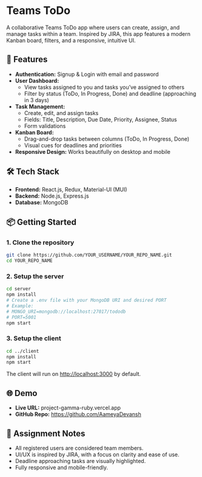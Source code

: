 # Teams ToDo

A collaborative Teams ToDo app where users can create, assign, and manage tasks within a team. Inspired by JIRA, this app features a modern Kanban board, filters, and a responsive, intuitive UI.

## 🚀 Features

- **Authentication:** Signup & Login with email and password
- **User Dashboard:**
  - View tasks assigned to you and tasks you’ve assigned to others
  - Filter by status (ToDo, In Progress, Done) and deadline (approaching in 3 days)
- **Task Management:**
  - Create, edit, and assign tasks
  - Fields: Title, Description, Due Date, Priority, Assignee, Status
  - Form validations
- **Kanban Board:**
  - Drag-and-drop tasks between columns (ToDo, In Progress, Done)
  - Visual cues for deadlines and priorities
- **Responsive Design:** Works beautifully on desktop and mobile

## 🛠️ Tech Stack

- **Frontend:** React.js, Redux, Material-UI (MUI)
- **Backend:** Node.js, Express.js
- **Database:** MongoDB

## 📦 Getting Started

### 1. Clone the repository

```bash
git clone https://github.com/YOUR_USERNAME/YOUR_REPO_NAME.git
cd YOUR_REPO_NAME
```

### 2. Setup the server

```bash
cd server
npm install
# Create a .env file with your MongoDB URI and desired PORT
# Example:
# MONGO_URI=mongodb://localhost:27017/tododb
# PORT=5001
npm start
```

### 3. Setup the client

```bash
cd ../client
npm install
npm start
```

The client will run on [http://localhost:3000](http://localhost:3000) by default.

## 🌐 Demo

- **Live URL:** project-gamma-ruby.vercel.app
- **GitHub Repo:** https://github.com/AameyaDevansh


## 📄 Assignment Notes

- All registered users are considered team members.
- UI/UX is inspired by JIRA, with a focus on clarity and ease of use.
- Deadline approaching tasks are visually highlighted.
- Fully responsive and mobile-friendly.
